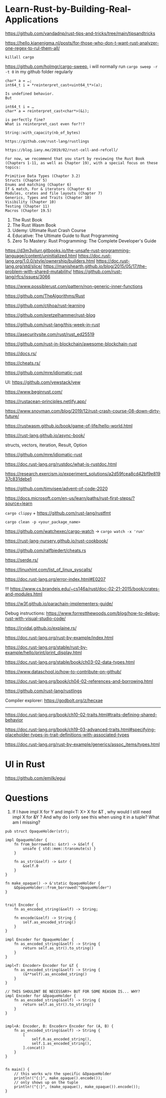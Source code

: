 # Learn-Rust-by-Building-Real-Applications

https://github.com/vandadnp/rust-tips-and-tricks/tree/main/tipsandtricks

https://hello.kianenigma.nl/posts/for-those-who-don-t-want-rust-analyzer-one-regex-to-rul-them-all/

`killall cargo`

https://github.com/holmgr/cargo-sweep, i will normally run `cargo sweep -r -t 0` in my github folder regularly

```
char* a = …;
int64_t i = *reinterpret_cast<uint64_t*>(a);

Is undefined behavior.
But

int64_t i = …
char* a = reinterpret_cast<char*>(&i);

is perfectly fine?
What is reinterpret_cast even for?!?
```
```String::with_capacity(nb_of_bytes)```
```
https://github.com/rust-lang/rustlings

https://blog.iany.me/2019/02/rust-cell-and-refcell/

For now, we recommend that you start by reviewing the Rust Book (Chapters 1-11, as well as Chapter 19), with a special focus on these topics:

Primitive Data Types (Chapter 3.2)
Structs (Chapter 5) 
Enums and matching (Chapter 6)
If & match, For & iterators (Chapter 6)
Modules, crates and file layouts (Chapter 7)
Generics, Types and Traits (Chapter 10)
Visibility (Chapter 10)
Testing (Chapter 11)
Macros (Chapter 19.5)
```

1) The Rust Book
2) The Rust Wasm Book
3) Udemy: Ultimate Rust Crash Course
4) Educative: The Ultimate Guide to Rust Programming
5) Zero To Mastery: Rust Programming: The Complete Developer's Guide


https://d3m3vilurr.gitbooks.io/the-unsafe-rust-programming-language/content/uninitialized.html
https://doc.rust-lang.org/1.0.0/style/ownership/builders.html
https://doc.rust-lang.org/std/slice/
https://manishearth.github.io/blog/2015/05/17/the-problem-with-shared-mutability/
https://github.com/rust-lang/rfcs/issues/3066

https://www.possiblerust.com/pattern/non-generic-inner-functions

https://github.com/TheAlgorithms/Rust

https://github.com/ctjhoa/rust-learning

https://github.com/pretzelhammer/rust-blog

https://github.com/rust-lang/this-week-in-rust

https://asecuritysite.com/rust/rust_ed25519

https://github.com/rust-in-blockchain/awesome-blockchain-rust

https://docs.rs/

https://cheats.rs/

https://github.com/mre/idiomatic-rust

UI: https://github.com/yewstack/yew

https://www.beginrust.com/

https://rustacean-principles.netlify.app/

https://www.snoyman.com/blog/2019/12/rust-crash-course-08-down-dirty-future/

https://rustwasm.github.io/book/game-of-life/hello-world.html

https://rust-lang.github.io/async-book/

structs, vectors, iteration, Result, Option

https://github.com/mre/idiomatic-rust

https://doc.rust-lang.org/rustdoc/what-is-rustdoc.html

https://research.exercism.io/experiment_solutions/a2d59fcea8cd42bf9e81937c831debe1

https://github.com/timvisee/advent-of-code-2020

https://docs.microsoft.com/en-us/learn/paths/rust-first-steps/?source=learn

`cargo clippy` + https://github.com/rust-lang/rustfmt

`cargo clean -p <your_package_name>`

https://github.com/watchexec/cargo-watch -> `cargo watch -x 'run'`

https://rust-lang-nursery.github.io/rust-cookbook/

https://github.com/ralfbiedert/cheats.rs

https://serde.rs/

https://linuxhint.com/list_of_linux_syscalls/

https://doc.rust-lang.org/error-index.html#E0207

!!! https://www.cs.brandeis.edu/~cs146a/rust/doc-02-21-2015/book/crates-and-modules.html

https://w3f.github.io/parachain-implementers-guide/

Debug instructions: https://www.forrestthewoods.com/blog/how-to-debug-rust-with-visual-studio-code/

https://jrvidal.github.io/explaine.rs/

https://doc.rust-lang.org/rust-by-example/index.html

https://doc.rust-lang.org/stable/rust-by-example/hello/print/print_display.html

https://doc.rust-lang.org/stable/book/ch03-02-data-types.html

https://www.dataschool.io/how-to-contribute-on-github/

https://doc.rust-lang.org/book/ch04-02-references-and-borrowing.html

https://github.com/rust-lang/rustlings

Compiler explorer: https://godbolt.org/z/hecxae

---

https://doc.rust-lang.org/book/ch10-02-traits.html#traits-defining-shared-behavior

https://doc.rust-lang.org/book/ch19-03-advanced-traits.html#specifying-placeholder-types-in-trait-definitions-with-associated-types

https://doc.rust-lang.org/rust-by-example/generics/assoc_items/types.html

# UI in Rust

https://github.com/emilk/egui

# Questions

1. If I have impl X for Y and impl<T: X> X for &T , why would I still need impl X for &Y ? And why do I only see this when using it in a tuple? What am I missing?

```
pub struct OpaqueHolder(str);

impl OpaqueHolder {
    fn from_borrowed(s: &str) -> &Self {
        unsafe { std::mem::transmute(s) }
    }
    
    fn as_str(&self) -> &str {
        &self.0
    }
}

fn make_opaque() -> &'static OpaqueHolder {
    &OpaqueHolder::from_borrowed("OpaqueHolder")
}


trait Encoder {
    fn as_encoded_string(&self) -> String;

    fn encode(&self) -> String {
        self.as_encoded_string()
    }
}

impl Encoder for OpaqueHolder {
    fn as_encoded_string(&self) -> String {
        return self.as_str().to_string()
    }
}

impl<T: Encoder> Encoder for &T {
    fn as_encoded_string(&self) -> String {
        (&**self).as_encoded_string()
    }
}

// THIS SHOULDNT BE NECESSARY< BUT FOR SOME REASON IS... WHY?
impl Encoder for &OpaqueHolder {
    fn as_encoded_string(&self) -> String {
        return self.as_str().to_string()
    }
}


impl<A: Encoder, B: Encoder> Encoder for (A, B) {
    fn as_encoded_string(&self) -> String {
        [
            self.0.as_encoded_string(),
            self.1.as_encoded_string(),
        ].concat()
    }
}


fn main() {
    // this works w/o the specific &OpaqueHolder
    println!("{:}", make_opaque().encode());
    // only shows up on the tuple
    println!("{:}", (make_opaque(), make_opaque()).encode());
}
```
